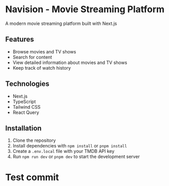 # Navision - Movie Streaming Platform

A modern movie streaming platform built with Next.js

## Features

- Browse movies and TV shows
- Search for content
- View detailed information about movies and TV shows
- Keep track of watch history

## Technologies

- Next.js
- TypeScript
- Tailwind CSS
- React Query

## Installation

1. Clone the repository
2. Install dependencies with `npm install` or `pnpm install`
3. Create a `.env.local` file with your TMDB API key
4. Run `npm run dev` or `pnpm dev` to start the development server
# Test commit
